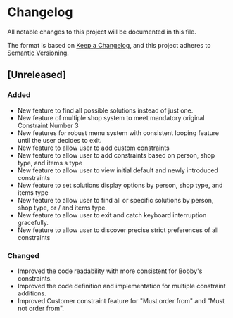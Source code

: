 # Changelog

All notable changes to this project will be documented in this file.

The format is based on [Keep a Changelog](https://keepachangelog.com/en/1.0.0/),
and this project adheres to [Semantic Versioning](https://semver.org/spec/v2.0.0.html).

## [Unreleased]

### Added
- New feature to find all possible solutions instead of just one.
- New feature of multiple shop system to meet mandatory original Constraint Number 3
- New features for robust menu system with consistent looping feature until the user decides to exit.
- New feature to allow user to add custom constraints
- New feature to allow user to add constraints based on person, shop type, and items s type
- New feature to allow user to view initial default and newly introduced constraints
- New feature to set solutions display options by person, shop type, and items type
- New feature to allow user to find all or specific solutions by person, shop type, or / and items type.
- New feature to allow user to exit and catch keyboard interruption gracefully.
- New feature to allow user to discover precise strict preferences of all constraints

### Changed
- Improved the code readability with more consistent for Bobby's constraints.
- Improved the code definition and implementation for multiple constraint additions.
- Improved Customer constraint feature for "Must order from" and "Must not order from".

